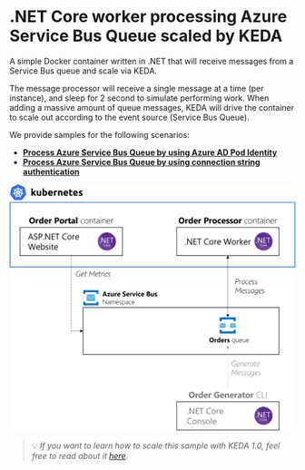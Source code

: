 # .NET Core worker processing Azure Service Bus Queue scaled by KEDA
A simple Docker container written in .NET that will receive messages from a Service Bus queue and scale via KEDA.

The message processor will receive a single message at a time (per instance), and sleep for 2 second to simulate performing work. When adding a massive amount of queue messages, KEDA will drive the container to scale out according to the event source (Service Bus Queue).

We provide samples for the following scenarios:

- [**Process Azure Service Bus Queue by using Azure AD Pod Identity**](pod-identity.md)
- [**Process Azure Service Bus Queue by using connection string authentication**](connection-string-scenario.md)

![Scenario](images/scenario.png)

> 💡 *If you want to learn how to scale this sample with KEDA 1.0, feel free to read about it [here](https://github.com/kedacore/sample-dotnet-worker-servicebus-queue/tree/keda-v1.0).*
